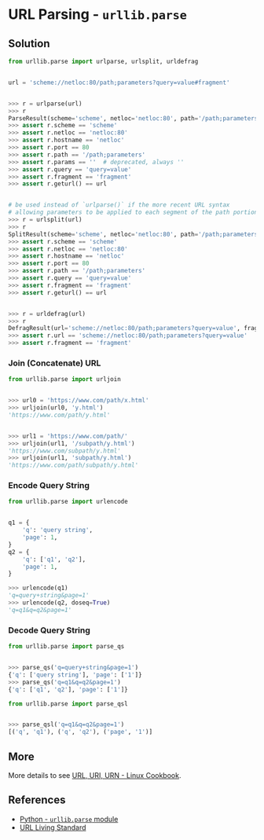 # URL Parsing - `urllib.parse`

## Solution

```python
from urllib.parse import urlparse, urlsplit, urldefrag


url = 'scheme://netloc:80/path;parameters?query=value#fragment'


>>> r = urlparse(url)
>>> r
ParseResult(scheme='scheme', netloc='netloc:80', path='/path;parameters', params='', query='query=value', fragment='fragment')
>>> assert r.scheme == 'scheme'
>>> assert r.netloc == 'netloc:80'
>>> assert r.hostname == 'netloc'
>>> assert r.port == 80
>>> assert r.path == '/path;parameters'
>>> assert r.params == ''  # deprecated, always ''
>>> assert r.query == 'query=value'
>>> assert r.fragment == 'fragment'
>>> assert r.geturl() == url


# be used instead of `urlparse()` if the more recent URL syntax
# allowing parameters to be applied to each segment of the path portion of the URL (see RFC 2396)
>>> r = urlsplit(url)
>>> r
SplitResult(scheme='scheme', netloc='netloc:80', path='/path;parameters', query='query=value', fragment='fragment')
>>> assert r.scheme == 'scheme'
>>> assert r.netloc == 'netloc:80'
>>> assert r.hostname == 'netloc'
>>> assert r.port == 80
>>> assert r.path == '/path;parameters'
>>> assert r.query == 'query=value'
>>> assert r.fragment == 'fragment'
>>> assert r.geturl() == url


>>> r = urldefrag(url)
>>> r
DefragResult(url='scheme://netloc:80/path;parameters?query=value', fragment='fragment')
>>> assert r.url == 'scheme://netloc:80/path;parameters?query=value'
>>> assert r.fragment == 'fragment'
```

### Join (Concatenate) URL

```python
from urllib.parse import urljoin


>>> url0 = 'https://www.com/path/x.html'
>>> urljoin(url0, 'y.html')
'https://www.com/path/y.html'


>>> url1 = 'https://www.com/path/'
>>> urljoin(url1, '/subpath/y.html')
'https://www.com/subpath/y.html'
>>> urljoin(url1, 'subpath/y.html')
'https://www.com/path/subpath/y.html'
```

### Encode Query String

```python
from urllib.parse import urlencode


q1 = {
    'q': 'query string',
    'page': 1,
}
q2 = {
    'q': ['q1', 'q2'],
    'page': 1,
}

>>> urlencode(q1)
'q=query+string&page=1'
>>> urlencode(q2, doseq=True)
'q=q1&q=q2&page=1'
```

### Decode Query String

```python
from urllib.parse import parse_qs


>>> parse_qs('q=query+string&page=1')
{'q': ['query string'], 'page': ['1']}
>>> parse_qs('q=q1&q=q2&page=1')
{'q': ['q1', 'q2'], 'page': ['1']}
```

```python
from urllib.parse import parse_qsl


>>> parse_qsl('q=q1&q=q2&page=1')
[('q', 'q1'), ('q', 'q2'), ('page', '1')]
```

## More

More details to see [URL, URI, URN - Linux Cookbook](https://leven-cn.github.io/linux-cookbook/cookbook/web/uri_url_urn).

## References

- [Python - `urllib.parse` module](https://docs.python.org/3/library/urllib.parse.html#urllib.parse)
- [URL Living Standard](https://url.spec.whatwg.org)
